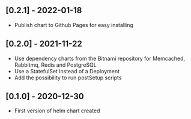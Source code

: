 ## [0.2.1] - 2022-01-18

* Publish chart to Github Pages for easy installing

## [0.2.0] - 2021-11-22

* Use dependency charts from the Bitnami repository for Memcached, Rabbitmq,
  Redis and PostgreSQL
* Use a StatefulSet instead of a Deployment
* Add the possibility to run postSetup scripts

## [0.1.0] - 2020-12-30

* First version of  helm chart created
